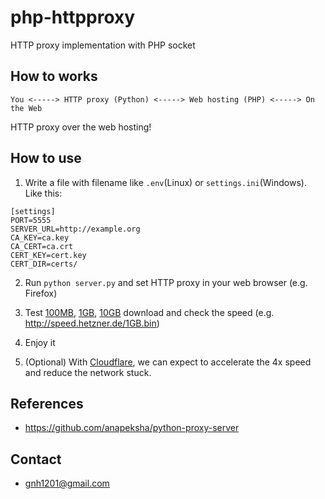 # php-httpproxy
HTTP proxy implementation with PHP socket

## How to works
```
You <-----> HTTP proxy (Python) <-----> Web hosting (PHP) <-----> On the Web
```

HTTP proxy over the web hosting!

## How to use

1. Write a file with filename like `.env`(Linux) or `settings.ini`(Windows). Like this:

```
[settings]
PORT=5555
SERVER_URL=http://example.org
CA_KEY=ca.key
CA_CERT=ca.crt
CERT_KEY=cert.key
CERT_DIR=certs/
```

2. Run `python server.py` and set HTTP proxy in your web browser (e.g. Firefox)

3. Test [100MB](http://speed.hetzner.de/100MB.bin), [1GB](http://speed.hetzner.de/1GB.bin), [10GB](http://speed.hetzner.de/10GB.bin) download and check the speed (e.g. http://speed.hetzner.de/1GB.bin)

3. Enjoy it

4. (Optional) With [Cloudflare](https://cloudflare.com), we can expect to accelerate the 4x speed and reduce the network stuck.

## References
* https://github.com/anapeksha/python-proxy-server

## Contact
* gnh1201@gmail.com
